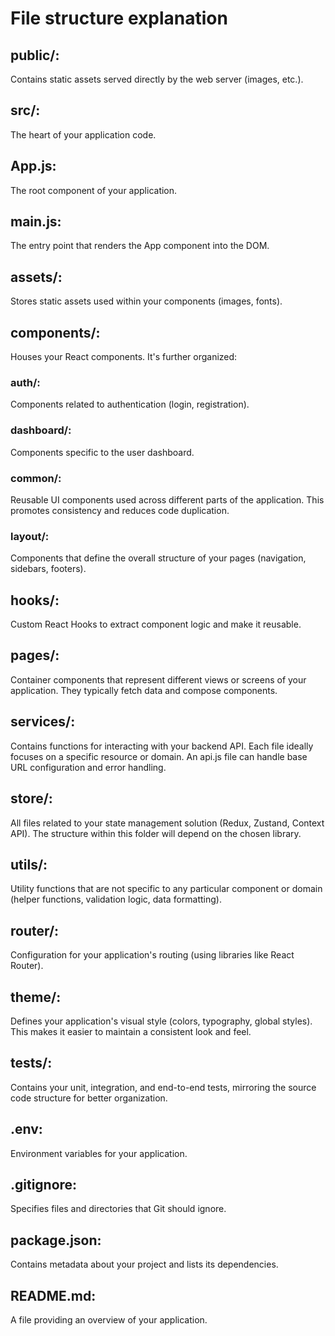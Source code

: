 # File structure explanation

## **public/:** 
Contains static assets served directly by the web server (images, etc.).

## **src/:**
The heart of your application code.

## **App.js:**
The root component of your application.

## **main.js:** 
The entry point that renders the App component into the DOM.

## **assets/:** 
Stores static assets used within your components (images, fonts).

## **components/:** 
Houses your React components. It's further organized:

### **auth/:** 
Components related to authentication (login, registration).

### **dashboard/:** 
Components specific to the user dashboard.

### **common/:** 
Reusable UI components used across different parts of the application. This promotes consistency and reduces code duplication.

### **layout/:** 
Components that define the overall structure of your pages (navigation, sidebars, footers).

## **hooks/:** 
Custom React Hooks to extract component logic and make it reusable.

## **pages/:** 
Container components that represent different views or screens of your application. They typically fetch data and compose components.

## **services/:** 
Contains functions for interacting with your backend API. Each file ideally focuses on a specific resource or domain. An api.js file can handle base URL configuration and error handling.

## **store/:** 
All files related to your state management solution (Redux, Zustand, Context API). The structure within this folder will depend on the chosen library.

## **utils/:** 
Utility functions that are not specific to any particular component or domain (helper functions, validation logic, data formatting).

## **router/:** 
Configuration for your application's routing (using libraries like React Router).

## **theme/:** 
Defines your application's visual style (colors, typography, global styles). This makes it easier to maintain a consistent look and feel.

## **tests/:** 
Contains your unit, integration, and end-to-end tests, mirroring the source code structure for better organization.

## **.env:** 
Environment variables for your application.

## **.gitignore:** 
Specifies files and directories that Git should ignore.

## **package.json:** 
Contains metadata about your project and lists its dependencies.

## **README.md:** 
A file providing an overview of your application.